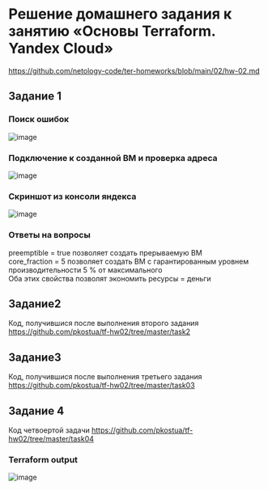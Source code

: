 # Решение домашнего задания к занятию «Основы Terraform. Yandex Cloud»
https://github.com/netology-code/ter-homeworks/blob/main/02/hw-02.md
## Задание 1
### Поиск ошибок
![image](https://github.com/user-attachments/assets/bfbf0af2-142a-46b7-b98c-7d1ebc5b2d81)
### Подключение к созданной ВМ и проверка адреса
![image](https://github.com/user-attachments/assets/46c47039-7001-4f1e-84b6-d6b278a79195)
### Скриншот из консоли яндекса
![image](https://github.com/user-attachments/assets/80709062-534f-4bbf-aa3f-581c49f534d3)
### Ответы на вопросы
preemptible = true позволяет создать прерываемую ВМ  
core_fraction = 5 позволяет создать ВМ с гарантированным уровнем производительности 5 % от максимального  
Оба этих свойства позволят экономить ресурсы = деньги  
## Задание2
Код, получившися после выполнения второго задания https://github.com/pkostua/tf-hw02/tree/master/task2
## Задание3
Код, получившися после выполнения третьего задания
https://github.com/pkostua/tf-hw02/tree/master/task03
## Задание 4
Код четвоертой задачи https://github.com/pkostua/tf-hw02/tree/master/task04
### Terraform output
![image](https://github.com/user-attachments/assets/83aa6c96-bd11-4d2e-b9f5-a14def0096c5)
